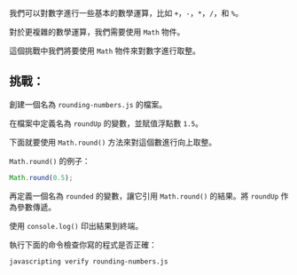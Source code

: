 我們可以對數字進行一些基本的數學運算，比如 `+`，`-`，`*`，`/`，和 `%`。

對於更複雜的數學運算，我們需要使用 `Math` 物件。

這個挑戰中我們將要使用 `Math` 物件來對數字進行取整。

## 挑戰：

創建一個名為 `rounding-numbers.js` 的檔案。

在檔案中定義名為 `roundUp` 的變數，並賦值浮點數 `1.5`。

下面就要使用 `Math.round()` 方法來對這個數進行向上取整。

`Math.round()` 的例子：

```js
Math.round(0.5);
```

再定義一個名為 `rounded` 的變數，讓它引用 `Math.round()` 的結果。將 `roundUp` 作為參數傳遞。

使用 `console.log()` 印出結果到終端。

執行下面的命令檢查你寫的程式是否正確：

```bash
javascripting verify rounding-numbers.js
```

